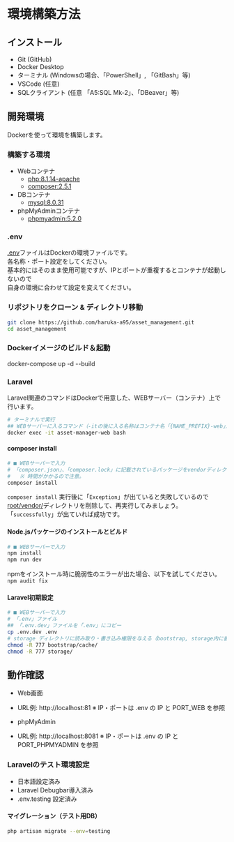 # 環境構築方法

## インストール

- Git (GitHub)
- Docker Desktop
- ターミナル (Windowsの場合、「PowerShell」, 「GitBash」等)
- VSCode (任意)
- SQLクライアント (任意 「A5:SQL Mk-2」、「DBeaver」等)

## 開発環境

Dockerを使って環境を構築します。  

### 構築する環境

- Webコンテナ
  - [php:8.1.14-apache](https://hub.docker.com/_/php)
  - [composer:2.5.1](https://hub.docker.com/_/composer)
- DBコンテナ
  - [mysql:8.0.31](https://hub.docker.com/_/mysql)
- phpMyAdminコンテナ
  - [phpmyadmin:5.2.0](https://hub.docker.com/_/phpmyadmin)

### .env

[.env](./.env)ファイルはDockerの環境ファイルです。  
各名称・ポート設定をしてください。  
基本的にはそのまま使用可能ですが、IPとポートが重複するとコンテナが起動しないので  
自身の環境に合わせて設定を変えてください。


### リポジトリをクローン & ディレクトリ移動 
```bash
git clone https://github.com/haruka-a95/asset_management.git
cd asset_management
```

### Dockerイメージのビルド＆起動
docker-compose up -d --build

### Laravel

Laravel関連のコマンドはDockerで用意した、WEBサーバー（コンテナ）上で行います。

```bash
# ターミナルで実行
## WEBサーバーに入るコマンド（-itの後に入る名称はコンテナ名「{NAME_PREFIX}-web」）
docker exec -it asset-manager-web bash
```

#### composer install

```bash
# ■ WEBサーバーで入力
# 「composer.json」、「composer.lock」に記載されているパッケージをvendorディレクトリにインストール
#   ※ 時間がかかるので注意。
composer install
```

`composer install` 実行後に「`Exception`」が出ていると失敗しているので  
[root/vendor/](./root/vendor/)ディレクトリを削除して、再実行してみましょう。  
「`successfully`」が出ていれば成功です。

#### Node.jsパッケージのインストールとビルド
```bash
# ■ WEBサーバーで入力
npm install
npm run dev
```
npmをインストール時に脆弱性のエラーが出た場合、以下を試してください。
```npm audit fix```

#### Laravel初期設定

```bash
# ■ WEBサーバーで入力
# 「.env」ファイル
## 「.env.dev」ファイルを「.env」にコピー
cp .env.dev .env
# storage ディレクトリに読み取り・書き込み権限を与える（bootstrap, storage内に書き込み（ログ出力時等）に「Permission denied」のエラーが発生する）
chmod -R 777 bootstrap/cache/
chmod -R 777 storage/
```

## 動作確認
- Web画面
 - URL例: http://localhost:81
 ※ IP・ポートは .env の IP と PORT_WEB を参照

- phpMyAdmin
 - URL例: http://localhost:8081
 ※ IP・ポートは .env の IP と PORT_PHPMYADMIN を参照

### Laravelのテスト環境設定
- 日本語設定済み
- Laravel Debugbar導入済み
- .env.testing 設定済み

#### マイグレーション（テスト用DB）
```bash
php artisan migrate --env=testing
```